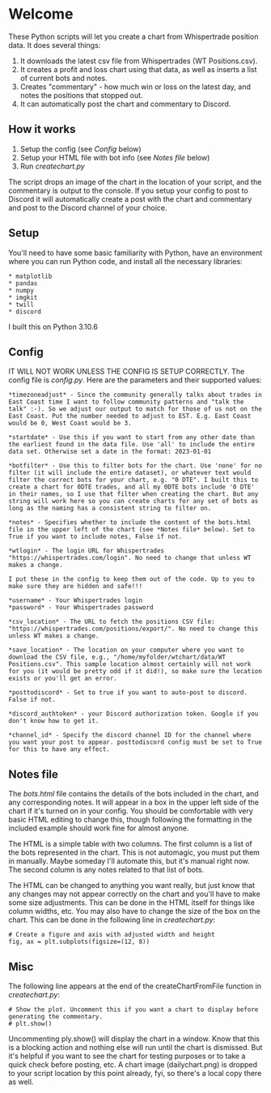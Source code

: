 # Welcome

These Python scripts will let you create a chart from Whispertrade position data. It does several things:

1. It downloads the latest csv file from Whispertrades (WT Positions.csv).
2. It creates a profit and loss chart using that data, as well as inserts a list of current bots and notes.
3. Creates "commentary" - how much win or loss on the latest day, and notes the positions that stopped out.
4. It can automatically post the chart and commentary to Discord.

## How it works

1. Setup the config (see _Config_ below)
2. Setup your HTML file with bot info (see _Notes file_ below)
3. Run _createchart.py_

The script drops an image of the chart in the location of your script, and the commentary is output to the console. If you setup your config to post to Discord it will automatically create a post with the chart and commentary and post to the Discord channel of your choice.

## Setup

You'll need to have some basic familiarity with Python, have an environment where you can run Python code, and install all the necessary libraries:

    * matplotlib
    * pandas
    * numpy
    * imgkit
    * twill
    * discord

I built this on Python 3.10.6

## Config

IT WILL NOT WORK UNLESS THE CONFIG IS SETUP CORRECTLY. The config file is _config.py_. Here are the parameters and their supported values:

    *timezoneadjust* - Since the community generally talks about trades in East Coast time I want to follow community patterns and "talk the talk" :-). So we adjust our output to match for those of us not on the East Coast. Put the number needed to adjust to EST. E.g. East Coast would be 0, West Coast would be 3.

    *startdate* - Use this if you want to start from any other date than the earliest found in the data file. Use 'all' to include the entire data set. Otherwise set a date in the format: 2023-01-01

    *botfilter* - Use this to filter bots for the chart. Use 'none' for no filter (it will include the entire dataset), or whatever text would filter the correct bots for your chart, e.g. "0 DTE". I built this to create a chart for 0DTE trades, and all my 0DTE bots include '0 DTE' in their names, so I use that filter when creating the chart. But any string will work here so you can create charts for any set of bots as long as the naming has a consistent string to filter on.

    *notes* - Specifies whether to include the content of the bots.html file in the upper left of the chart (see *Notes file* below). Set to True if you want to include notes, False if not.

    *wtlogin* - The login URL for Whispertrades "https://whispertrades.com/login". No need to change that unless WT makes a change.

    I put these in the config to keep them out of the code. Up to you to make sure they are hidden and safe!!!

    *username* - Your Whispertrades login
    *password* - Your Whispertrades password

    *csv_location* - The URL to fetch the positions CSV file: "https://whispertrades.com/positions/export/". No need to change this unless WT makes a change.

    *save_location* - The location on your computer where you want to download the CSV file, e.g., "/home/myfolder/wtchart/data/WT Positions.csv". This sample location almost certainly will not work for you (it would be pretty odd if it did!), so make sure the location exists or you'll get an error.

    *posttodiscord* - Set to true if you want to auto-post to discord. False if not.

    *discord_authtoken* - your Discord authorization token. Google if you don't know how to get it.

    *channel_id* - Specify the discord channel ID for the channel where you want your post to appear. posttodiscord config must be set to True for this to have any effect.

## Notes file

The _bots.html_ file contains the details of the bots included in the chart, and any corresponding notes. It will appear in a box in the upper left side of the chart if it's turned on in your config. You should be comfortable with very basic HTML editing to change this, though following the formatting in the included example should work fine for almost anyone.

The HTML is a simple table with two columns. The first column is a list of the bots represented in the chart. This is not automagic, you must put them in manually. Maybe someday I'll automate this, but it's manual right now. The second column is any notes related to that list of bots.

The HTML can be changed to anything you want really, but just know that any changes may not appear correctly on the chart and you'll have to make some size adjustments. This can be done in the HTML itself for things like column widths, etc. You may also have to change the size of the box on the chart. This can be done in the following line in _createchart.py_:

    # Create a figure and axis with adjusted width and height
    fig, ax = plt.subplots(figsize=(12, 8))

## Misc

The following line appears at the end of the createChartFromFile function in _createchart.py_:

    # Show the plot. Uncomment this if you want a chart to display before generating the commentary.
    # plt.show()

Uncommenting ply.show() will display the chart in a window. Know that this is a blocking action and nothing else will run until the chart is dismissed. But it's helpful if you want to see the chart for testing purposes or to take a quick check before posting, etc. A chart image (dailychart.png) is dropped to your script location by this point already, fyi, so there's a local copy there as well.

